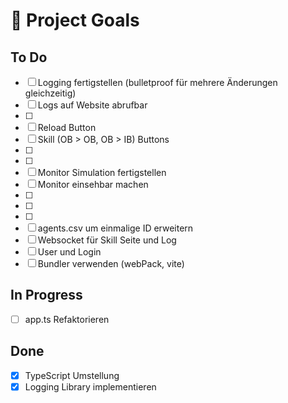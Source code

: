 # 🚀 Project Goals

## To Do

- [ ] Logging fertigstellen (bulletproof für mehrere Änderungen gleichzeitig)
- [ ] Logs auf Website abrufbar
- [ ]
- [ ] Reload Button
- [ ] Skill (OB > OB, OB > IB) Buttons
- [ ]
- [ ]
- [ ] Monitor Simulation fertigstellen
- [ ] Monitor einsehbar machen
- [ ]
- [ ]
- [ ]
- [ ] agents.csv um einmalige ID erweitern
- [ ] Websocket für Skill Seite und Log
- [ ] User und Login
- [ ] Bundler verwenden (webPack, vite)

## In Progress

- [ ] app.ts Refaktorieren

## Done

- [x] TypeScript Umstellung
- [x] Logging Library implementieren
